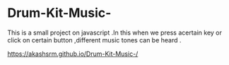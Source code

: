 # Drum-Kit-Music-
This is a small project on javascript .In this when we press acertain key or click on certain button ,different music tones can be heard .

 https://akashsrm.github.io/Drum-Kit-Music-/
